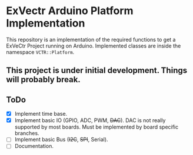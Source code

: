 # ExVectr Arduino Platform Implementation
This repository is an implementation of the required functions to get a ExVeCtr Project running on Arduino.
Implemented classes are inside the namespace `VCTR::Platform`.
## **This project is under initial development. Things will probably break.**
## ToDo ##
- [X] Implement time base.
- [X] Implement basic IO (GPIO, ADC, PWM, ~~DAC~~). DAC is not really supported by most boards. Must be implemented by board specific branches.
- [ ] Implement basic Bus (~~I2C~~, ~~SPI~~, Serial).
- [ ] Documentation.